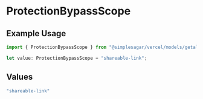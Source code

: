 # ProtectionBypassScope

## Example Usage

```typescript
import { ProtectionBypassScope } from "@simplesagar/vercel/models/getaliasop.js";

let value: ProtectionBypassScope = "shareable-link";
```

## Values

```typescript
"shareable-link"
```